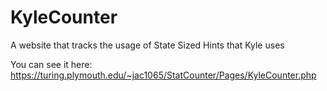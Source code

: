# KyleCounter
A website that tracks the usage of State Sized Hints that Kyle uses

You can see it here: https://turing.plymouth.edu/~jac1065/StatCounter/Pages/KyleCounter.php
